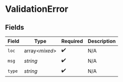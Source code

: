 # ValidationError


## Fields

| Field              | Type               | Required           | Description        |
| ------------------ | ------------------ | ------------------ | ------------------ |
| `loc`              | array<*mixed*>     | :heavy_check_mark: | N/A                |
| `msg`              | *string*           | :heavy_check_mark: | N/A                |
| `type`             | *string*           | :heavy_check_mark: | N/A                |